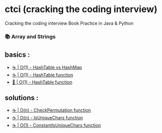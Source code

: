 # ctci (cracking the coding interview)
Cracking the coding interview Book Practice in Java &amp; Python

### :books: Array and Strings
## basics :
- [:coffee: | O(1) - HashTable vs HashMap](https://github.com/Aclaputra/ctci/blob/main/src/main/java/ctci/arraynstrings/HashTableVSHashMap.java) 
- [:coffee: | O(1) - HashTable function](https://github.com/Aclaputra/ctci/blob/main/src/main/java/ctci/arraynstrings/HashTableFunction.java)
- [:snake:  | O(1) - HashTable function](https://github.com/Aclaputra/ctci/blob/main/src/main/python/ctci/HashTableFunction.py)
## solutions :
- [:coffee: | O(n) - CheckPermutation function ](https://github.com/Aclaputra/ctci/blob/main/src/main/java/ctci/arraynstrings/CheckPermutation.java)
- [:coffee: | O(n) - IsUniqueChars function](https://github.com/Aclaputra/ctci/blob/main/src/main/java/ctci/arraynstrings/IsUniqueChars.java)
- [:coffee: | O(1) - ConstantIsUniqueChars function]()
